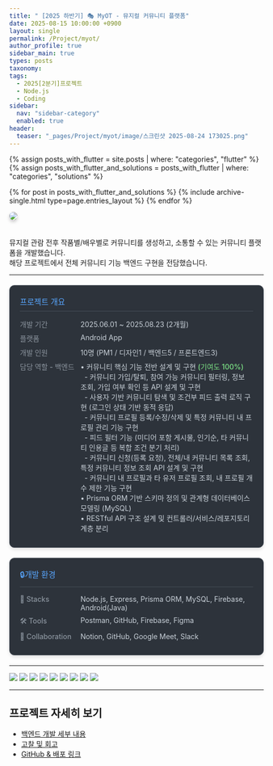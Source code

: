 ```yaml
---
title: " [2025 하반기] 🎭 MyOT - 뮤지컬 커뮤니티 플랫폼"
date: 2025-08-15 10:00:00 +0900
layout: single
permalink: /Project/myot/
author_profile: true
sidebar_main: true
types: posts
taxonomy:
tags:
  - 2025[2분기]프로젝트
  - Node.js
  - Coding
sidebar:
  nav: "sidebar-category"
  enabled: true
header:
  teaser: "_pages/Project/myot/image/스크린샷 2025-08-24 173025.png"
---
```


{% assign posts_with_flutter = site.posts | where: "categories", "flutter" %}
{% assign posts_with_flutter_and_solutions = posts_with_flutter | where: "categories", "solutions" %}

{% for post in posts_with_flutter_and_solutions %}
  {% include archive-single.html type=page.entries_layout %}
{% endfor %}


<img src="/_pages/Project/myot/image/MyOT.png" style="border-radius: 12px; box-shadow: 0 4px 6px rgba(0,0,0,0.2); margin-bottom: 20px;" />

뮤지컬 관람 전후 작품별/배우별로 커뮤니티를 생성하고, 소통할 수 있는 커뮤니티 플랫폼을 개발했습니다.  
해당 프로젝트에서 전체 커뮤니티 기능 백엔드 구현을 전담했습니다.

---

<style>
.info-container {
  margin: 20px 0;
  padding: 20px;
  background: #2d333b;
  border-radius: 10px;
  border: 1px solid #444c56;
  box-shadow: 0 4px 6px rgba(0, 0, 0, 0.1);
}

.info-title {
  font-size: 1.1em;
  color: #58a6ff;
  margin-bottom: 15px;
  border-bottom: 1px solid #444c56;
  padding-bottom: 8px;
}

.info-row {
  display: flex;
  margin: 8px 0;
  align-items: flex-start;
}

.info-label {
  min-width: 120px;
  color: #8b949e;
  font-weight: 500;
}

.info-value {
  color: #c9d1d9;
  flex: 1;
}

.highlight {
  color: #7ee787;
  font-weight: 500;
}
</style>

<div class="info-container">
  <div class="info-title">프로젝트 개요</div>
  <div class="info-row">
    <span class="info-label">개발 기간</span>
    <span class="info-value">2025.06.01 ~ 2025.08.23 (2개월)</span>
  </div>
  <div class="info-row">
    <span class="info-label">플랫폼</span>
    <span class="info-value">Android App</span>
  </div>
  <div class="info-row">
    <span class="info-label">개발 인원</span>
    <span class="info-value">10명 (PM1 / 디자인1 / 백엔드5 / 프론트엔드3)</span>
  </div>
  <div class="info-row">
  <span class="info-label">담당 역할 - 백엔드</span>
  <span class="info-value">
    • 커뮤니티 핵심 기능 전반 설계 및 구현 <span class="highlight">(기여도 100%)</span><br>
    &nbsp;&nbsp;- 커뮤니티 가입/탈퇴, 참여 가능 커뮤니티 필터링, 정보 조회, 가입 여부 확인 등 API 설계 및 구현<br>
    &nbsp;&nbsp;- 사용자 기반 커뮤니티 탐색 및 조건부 피드 출력 로직 구현 (로그인 상태 기반 동적 응답)<br>
    &nbsp;&nbsp;- 커뮤니티 프로필 등록/수정/삭제 및 특정 커뮤니티 내 프로필 관리 기능 구현<br>
    &nbsp;&nbsp;- 피드 필터 기능 (미디어 포함 게시물, 인기순, 타 커뮤니티 인용글 등 복합 조건 분기 처리)<br>
    &nbsp;&nbsp;- 커뮤니티 신청(등록 요청), 전체/내 커뮤니티 목록 조회, 특정 커뮤니티 정보 조회 API 설계 및 구현<br>
    &nbsp;&nbsp;- 커뮤니티 내 프로필과 타 유저 프로필 조회, 내 프로필 개수 제한 기능 구현<br>
    • Prisma ORM 기반 스키마 정의 및 관계형 데이터베이스 모델링 (MySQL)<br>
    • RESTful API 구조 설계 및 컨트롤러/서비스/레포지토리 계층 분리<br>
  </span>
</div>
</div>

<div class="info-container">
  <div class="info-title">🔒개발 환경</div>
  <div class="info-row">
    <span class="info-label">🚀 Stacks</span>
    <span class="info-value">Node.js, Express, Prisma ORM, MySQL, Firebase, Android(Java)</span>
  </div>
  <div class="info-row">
    <span class="info-label">🛠 Tools</span>
    <span class="info-value">Postman, GitHub, Firebase, Figma</span>
  </div>
  <div class="info-row">
    <span class="info-label">👥 Collaboration</span>
    <span class="info-value">Notion, GitHub, Google Meet, Slack</span>
  </div>
</div>

---

<img src="https://raw.githubusercontent.com/park-hoyeon/park-hoyeon.github.io/master/_pages/Project/myot/image/스크린샷 2025-08-24 172917.png"> 
<img src="https://raw.githubusercontent.com/park-hoyeon/park-hoyeon.github.io/master/_pages/Project/myot/image/스크린샷 2025-08-24 172932.png"> 
<img src="https://raw.githubusercontent.com/park-hoyeon/park-hoyeon.github.io/master/_pages/Project/myot/image/스크린샷 2025-08-24 172944.png"> 
<img src="https://raw.githubusercontent.com/park-hoyeon/park-hoyeon.github.io/master/_pages/Project/myot/image/스크린샷 2025-08-24 172954.png"> 
<img src="https://raw.githubusercontent.com/park-hoyeon/park-hoyeon.github.io/master/_pages/Project/myot/image/스크린샷 2025-08-24 173005.png"> 
<img src="https://raw.githubusercontent.com/park-hoyeon/park-hoyeon.github.io/master/_pages/Project/myot/image/스크린샷 2025-08-24 173014.png"> 
<img src="https://raw.githubusercontent.com/park-hoyeon/park-hoyeon.github.io/master/_pages/Project/myot/image/스크린샷 2025-08-24 173025.png"> 
<img src="https://raw.githubusercontent.com/park-hoyeon/park-hoyeon.github.io/master/_pages/Project/myot/image/스크린샷 2025-08-24 173034.png"> 
<img src="https://raw.githubusercontent.com/park-hoyeon/park-hoyeon.github.io/master/_pages/Project/myot/image/스크린샷 2025-08-24 173043.png">  

---

## 프로젝트 자세히 보기

-  [백엔드 개발 세부 내용](/project-musical/backend-details)
-  [고찰 및 회고](/project-musical/reflection/)
-  [GitHub & 배포 링크](https://github.com/MyOT25/Backend)
